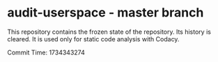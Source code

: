 # audit-userspace - master branch

This repository contains the frozen state of the repository.
Its history is cleared. It is used only for static code
analysis with Codacy.

Commit Time: 1734343274